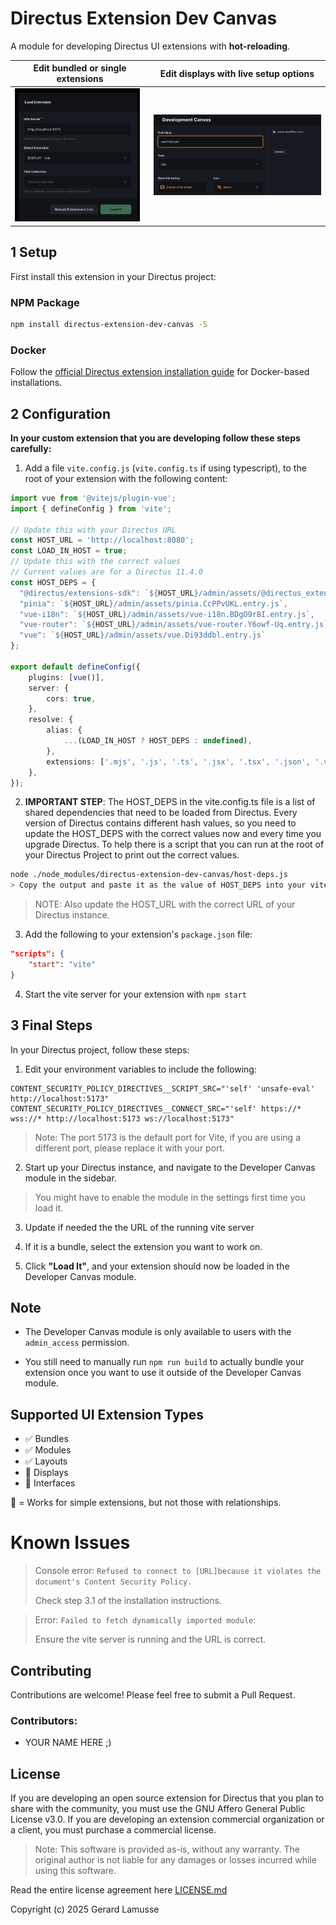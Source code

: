 # Directus Extension Dev Canvas

A module for developing Directus UI extensions with **hot-reloading**.

| Edit bundled or single extensions | Edit displays with live setup options |
| -------- | ------- |
| <img src="./screenshots/ExtensionSelector.png" width="200" alt="Selecting an extension"> | <img src="./screenshots/DevelopDisplays.png" width="300" alt="Selecting an extension"> |

## 1 Setup

First install this extension in your Directus project:

### NPM Package

```bash
npm install directus-extension-dev-canvas -S
```

### Docker

Follow the [official Directus extension installation guide](https://docs.directus.io/extensions/installing-extensions.html) for Docker-based installations.

## 2 Configuration

**In your custom extension that you are developing follow these steps carefully:**

1. Add a file `vite.config.js` (`vite.config.ts` if using typescript), to the root of your extension with the following content:

```ts
import vue from '@vitejs/plugin-vue';
import { defineConfig } from 'vite';

// Update this with your Directus URL
const HOST_URL = 'http://localhost:8080';
const LOAD_IN_HOST = true;
// Update this with the correct values
// Current values are for a Directus 11.4.0
const HOST_DEPS = {
  "@directus/extensions-sdk": `${HOST_URL}/admin/assets/@directus_extensions-sdk.BUQzFEMG.entry.js`,
  "pinia": `${HOST_URL}/admin/assets/pinia.CcPPvUKL.entry.js`,
  "vue-i18n": `${HOST_URL}/admin/assets/vue-i18n.BDgO9r8I.entry.js`,
  "vue-router": `${HOST_URL}/admin/assets/vue-router.Y6owf-Uq.entry.js`,
  "vue": `${HOST_URL}/admin/assets/vue.Di93ddbl.entry.js`
};

export default defineConfig({
	plugins: [vue()],
	server: {
		cors: true,
	},
	resolve: {
		alias: {
			...(LOAD_IN_HOST ? HOST_DEPS : undefined),
		},
		extensions: ['.mjs', '.js', '.ts', '.jsx', '.tsx', '.json', '.vue', '.d.ts'],
	},
});
```

2. **IMPORTANT STEP**: The HOST_DEPS in the vite.config.ts file is a list of shared dependencies that need to be loaded from Directus. Every version of Directus contains different hash values, so you need to update the HOST_DEPS with the correct values now and every time you upgrade Directus. To help there is a script that you can run at the root of your Directus Project to print out the correct values.

```bash
node ./node_modules/directus-extension-dev-canvas/host-deps.js
> Copy the output and paste it as the value of HOST_DEPS into your vite.config.ts file
```

> NOTE: Also update the HOST_URL with the correct URL of your Directus instance.

3. Add the following to your extension's `package.json` file:
```json
"scripts": {
	"start": "vite"
}
```

4. Start the vite server for your extension with `npm start`

## 3 Final Steps

In your Directus project, follow these steps:

1. Edit your environment variables to include the following:
```
CONTENT_SECURITY_POLICY_DIRECTIVES__SCRIPT_SRC="'self' 'unsafe-eval' http://localhost:5173"
CONTENT_SECURITY_POLICY_DIRECTIVES__CONNECT_SRC="'self' https://* wss://* http://localhost:5173 ws://localhost:5173"
```
> Note: The port 5173 is the default port for Vite, if you are using a different port, please replace it with your port.


2. Start up your Directus instance, and navigate to the Developer Canvas module in the sidebar.
> You might have to enable the module in the settings first time you load it.

3. Update if needed the the URL of the running vite server

4. If it is a bundle, select the extension you want to work on.

4. Click **"Load It"**, and your extension should now be loaded in the Developer Canvas module.

## Note

- The Developer Canvas module is only available to users with the `admin_access` permission.

- You still need to manually run `npm run build` to actually bundle your extension once you want to use it outside of the Developer Canvas module.

## Supported UI Extension Types

- ✅ Bundles
- ✅ Modules
- ✅ Layouts
- 🔰 Displays
- 🔰 Interfaces

🔰 = Works for simple extensions, but not those with relationships.

# Known Issues

>Console error: `Refused to connect to [URL]because it violates the document's Content Security Policy.`
>
> Check step 3.1 of the installation instructions.


> Error: `Failed to fetch dynamically imported module`:
>
> Ensure the vite server is running and the URL is correct.


## Contributing

Contributions are welcome! Please feel free to submit a Pull Request.

### Contributors:

 - YOUR NAME HERE ;)

## License

If you are developing an open source extension for Directus that you plan to share with the community, you must use the GNU Affero General Public License v3.0. If you are developing an extension commercial organization or a client, you must purchase a commercial license.

> Note: This software is provided as-is, without any warranty. The original author is not liable for any damages or losses incurred while using this software.

Read the entire license agreement here [LICENSE.md](LICENSE.md)

Copyright (c) 2025 Gerard Lamusse
